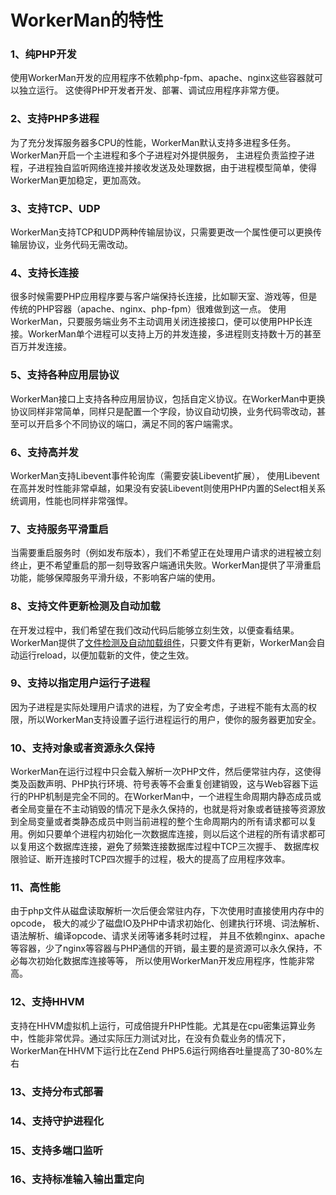 # WorkerMan的特性

### 1、纯PHP开发
使用WorkerMan开发的应用程序不依赖php-fpm、apache、nginx这些容器就可以独立运行。 这使得PHP开发者开发、部署、调试应用程序非常方便。

### 2、支持PHP多进程
为了充分发挥服务器多CPU的性能，WorkerMan默认支持多进程多任务。WorkerMan开启一个主进程和多个子进程对外提供服务， 主进程负责监控子进程，子进程独自监听网络连接并接收发送及处理数据，由于进程模型简单，使得WorkerMan更加稳定，更加高效。

### 3、支持TCP、UDP
WorkerMan支持TCP和UDP两种传输层协议，只需要更改一个属性便可以更换传输层协议，业务代码无需改动。

### 4、支持长连接
很多时候需要PHP应用程序要与客户端保持长连接，比如聊天室、游戏等，但是传统的PHP容器（apache、nginx、php-fpm）很难做到这一点。 使用WorkerMan，只要服务端业务不主动调用关闭连接接口，便可以使用PHP长连接。WorkerMan单个进程可以支持上万的并发连接，多进程则支持数十万的甚至百万并发连接。

### 5、支持各种应用层协议
WorkerMan接口上支持各种应用层协议，包括自定义协议。在WorkerMan中更换协议同样非常简单，同样只是配置一个字段，协议自动切换，业务代码零改动，甚至可以开启多个不同协议的端口，满足不同的客户端需求。


### 6、支持高并发
WorkerMan支持Libevent事件轮询库（需要安装Libevent扩展）， 使用Libevent在高并发时性能非常卓越，如果没有安装Libevent则使用PHP内置的Select相关系统调用，性能也同样非常强悍。

### 7、支持服务平滑重启
当需要重启服务时（例如发布版本），我们不希望正在处理用户请求的进程被立刻终止，更不希望重启的那一刻导致客户端通讯失败。WorkerMan提供了平滑重启功能，能够保障服务平滑升级，不影响客户端的使用。

### 8、支持文件更新检测及自动加载
在开发过程中，我们希望在我们改动代码后能够立刻生效，以便查看结果。WorkerMan提供了[文件检测及自动加载组件](315203)，只要文件有更新，WorkerMan会自动运行reload，以便加载新的文件，使之生效。

### 9、支持以指定用户运行子进程
因为子进程是实际处理用户请求的进程，为了安全考虑，子进程不能有太高的权限，所以WorkerMan支持设置子运行进程运行的用户，使你的服务器更加安全。

### 10、支持对象或者资源永久保持
WorkerMan在运行过程中只会载入解析一次PHP文件，然后便常驻内存，这使得类及函数声明、PHP执行环境、符号表等不会重复创建销毁，这与Web容器下运行的PHP机制是完全不同的。在WorkerMan中，一个进程生命周期内静态成员或者全局变量在不主动销毁的情况下是永久保持的，也就是将对象或者链接等资源放到全局变量或者类静态成员中则当前进程的整个生命周期内的所有请求都可以复用。例如只要单个进程内初始化一次数据库连接，则以后这个进程的所有请求都可以复用这个数据库连接，避免了频繁连接数据库过程中TCP三次握手、 数据库权限验证、断开连接时TCP四次握手的过程，极大的提高了应用程序效率。

### 11、高性能
由于php文件从磁盘读取解析一次后便会常驻内存，下次使用时直接使用内存中的opcode， 极大的减少了磁盘IO及PHP中请求初始化、创建执行环境、词法解析、语法解析、编译opcode、请求关闭等诸多耗时过程， 并且不依赖nginx、apache等容器，少了nginx等容器与PHP通信的开销，最主要的是资源可以永久保持，不必每次初始化数据库连接等等， 所以使用WorkerMan开发应用程序，性能非常高。

### 12、支持HHVM
支持在HHVM虚拟机上运行，可成倍提升PHP性能。尤其是在cpu密集运算业务中，性能非常优异。通过实际压力测试对比，在没有负载业务的情况下，WorkerMan在HHVM下运行比在Zend PHP5.6运行网络吞吐量提高了30-80%左右

### 13、支持分布式部署

### 14、支持守护进程化

### 15、支持多端口监听

### 16、支持标准输入输出重定向


